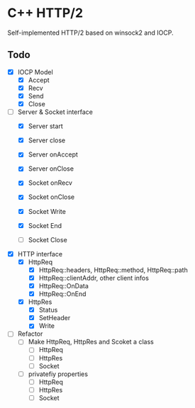 # C++ HTTP/2

Self-implemented HTTP/2 based on winsock2 and IOCP.

## Todo

- [x] IOCP Model
    - [x] Accept 
    - [x] Recv
    - [x] Send
    - [x] Close

- [ ] Server & Socket interface
    - [x] Server start
    - [x] Server close
    - [x] Server onAccept
    - [x] Server onClose
    - [x] Socket onRecv
    - [x] Socket onClose
    - [x] Socket Write
    - [x] Socket End
    - [ ] Socket Close


- [x] HTTP interface
    - [x] HttpReq
        - [x] HttpReq::headers, HttpReq::method, HttpReq::path
        - [x] HttpReq::clientAddr, other client infos
        - [x] HttpReq::OnData
        - [x] HttpReq::OnEnd
    - [x] HttpRes
        - [x] Status
        - [x] SetHeader
        - [x] Write

- [ ] Refactor
    - [ ] Make HttpReq, HttpRes and Scoket a class
        - [ ] HttpReq
        - [ ] HttpRes
        - [ ] Socket
    - [ ] privatefiy properties
        - [ ] HttpReq
        - [ ] HttpRes
        - [ ] Socket